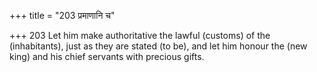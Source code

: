 +++
title = "203 प्रमाणानि च"

+++
203	Let him make authoritative the lawful (customs) of the (inhabitants), just as they are stated (to be), and let him honour the (new king) and his chief servants with precious gifts.